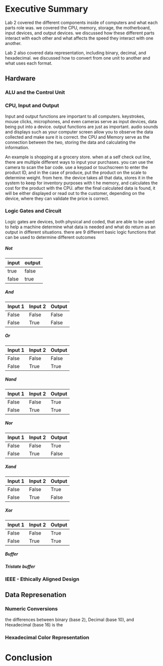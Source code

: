 # Executive Summary
Lab 2 covered the different components inside of computers and what each parts role was. we covered the CPU, memory, storage, the motherboard, input devices, and output devices. we discussed how these different parts interact with each other and what affects the speed they interact with one another.<br/>

Lab 2 also covered data representation, including binary, decimal, and hexadecimal. we discussed how to convert from one unit to another and what uses each format.
## Hardware
### ALU and the Control Unit 
### CPU, Input and Output
Input and output functions are important to all computers. keystrokes, mouse clicks, microphones, and even cameras serve as input devices, data being put into a device. output functions are just as important. audio sounds and displays such as your computer screen allow you to observe the data collected and make sure it is correct. the CPU and Memory serve as the connection between the two, storing the data and calculating the information.<br/>

An example is shopping at a grocery store. when at a self check out line, there are multiple different ways to input your purchases. you can use the camera to scan the bar code. use a keypad or touchscreen to enter the product ID, and in the case of produce, put the product on the scale to determine weight. from here. the device takes all that data, stores it in the system to keep for inventory purposes with t he memory, and calculates the cost for the product with the CPU. after the final calculated data is found, it will be either displayed or read out to the customer, depending on the device, where they can validate the price is correct.
### Logic Gates and Circuit
Logic gates are devices, both physical and coded, that are able to be used to help a machine determine what data is needed and what do return as an output in different situations. there are 9 different basic logic functions that can be used to determine different outcomes
##### Not

| input | output |
| ------ | ------ |
| true | false |
| false | true |
##### And

| Input 1 | Input 2 | Output |
| - | - | - |
| False | False | False |
| False | True | False |
##### Or

| Input 1 | Input 2 | Output |
| - | - | - |
| False | False |  False |
| False | True | True |
##### Nand

| Input 1 | Input 2 | Output |
| - | - | - |
| False | False |  True |
| False | True | True |
##### Nor

| Input 1 | Input 2 | Output |
| - | - | - |
| False | False |  True |
| False | True | False |
##### Xand

| Input 1 | Input 2 | Output |
| - | - | - |
| False | False |  True |
| False | True | False |
##### Xor

| Input 1 | Input 2 | Output |
| - | - | - |
| False | False | True |
| False | True | True |
##### Buffer

##### Tristate buffer
### IEEE - Ethically Aligned Design
## Data Represenation
### Numeric Conversions
the differences between binary (base 2), Decimal (base 10), and Hexadecimal (base 16) is the
### Hexadecimal Color Representation
# Conclusion
